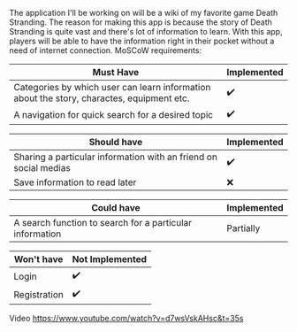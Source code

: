 
The application I'll be working on will be a wiki of my favorite game Death Stranding. 
The reason for making this app is because the story of Death Stranding is quite vast and there's lot of information to learn. With this app, players will be able to have the information right in their pocket without a need of internet connection.
MoSCoW requirements:


| Must Have | Implemented |
| --- | --- |
| Categories by which user can learn information about the story, charactes, equipment etc. | :heavy_check_mark: |
| A navigation for quick search for a desired topic| :heavy_check_mark: |


| Should have | Implemented |
| --- | --- |
| Sharing a particular information with an friend on social medias | :heavy_check_mark: |
| Save information to read later | :x: |


| Could have | Implemented |
| --- | --- |
| A search function to search for a particular information  | Partially |

| Won't have | Not Implemented |
| --- | --- |
| Login | :heavy_check_mark: |
| Registration | :heavy_check_mark: |

Video
https://www.youtube.com/watch?v=d7wsVskAHsc&t=35s







